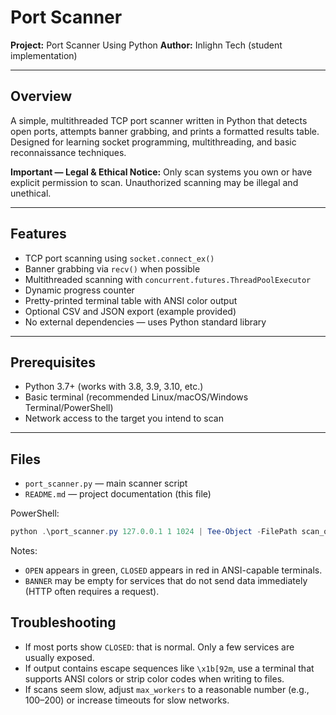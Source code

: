 # Port Scanner

**Project:** Port Scanner Using Python
**Author:** Inlighn Tech (student implementation)

---

## Overview

A simple, multithreaded TCP port scanner written in Python that detects open ports, attempts banner grabbing, and prints a formatted results table. Designed for learning socket programming, multithreading, and basic reconnaissance techniques.

**Important — Legal & Ethical Notice:**
Only scan systems you own or have explicit permission to scan. Unauthorized scanning may be illegal and unethical.

---

## Features

* TCP port scanning using `socket.connect_ex()`
* Banner grabbing via `recv()` when possible
* Multithreaded scanning with `concurrent.futures.ThreadPoolExecutor`
* Dynamic progress counter
* Pretty-printed terminal table with ANSI color output
* Optional CSV and JSON export (example provided)
* No external dependencies — uses Python standard library

---

## Prerequisites

* Python 3.7+ (works with 3.8, 3.9, 3.10, etc.)
* Basic terminal (recommended Linux/macOS/Windows Terminal/PowerShell)
* Network access to the target you intend to scan

---

## Files

* `port_scanner.py` — main scanner script
* `README.md` — project documentation (this file)

PowerShell:

```powershell
python .\port_scanner.py 127.0.0.1 1 1024 | Tee-Object -FilePath scan_output.txt

```

Notes:

* `OPEN` appears in green, `CLOSED` appears in red in ANSI-capable terminals.
* `BANNER` may be empty for services that do not send data immediately (HTTP often requires a request).


## Troubleshooting

* If most ports show `CLOSED`: that is normal. Only a few services are usually exposed.
* If output contains escape sequences like `\x1b[92m`, use a terminal that supports ANSI colors or strip color codes when writing to files.
* If scans seem slow, adjust `max_workers` to a reasonable number (e.g., 100–200) or increase timeouts for slow networks.
